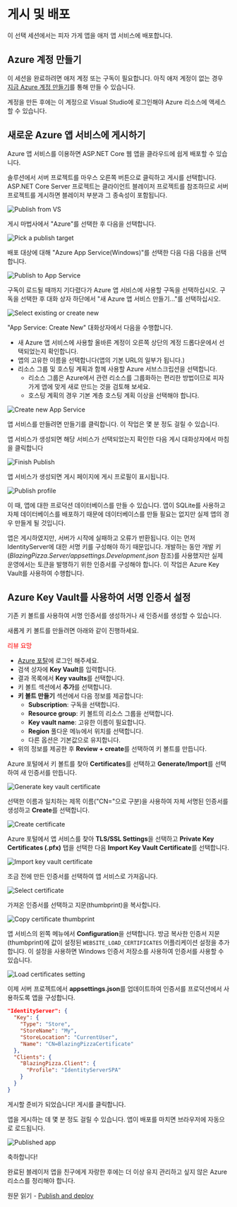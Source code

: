 # 게시 및 배포

이 선택 세션에서는 피자 가게 앱을 애저 앱 서비스에 배포합니다.

## Azure 계정 만들기

이 세션을 완료하려면 애저 계정 또는 구독이 필요합니다. 아직 애저 계정이 없는 경우 [지금 Azure 계정 만들기](https://azure.microsoft.com/Free)를 통해 만들 수 있습니다.

계정을 만든 후에는 이 계정으로 Visual Studio에 로그인해야 Azure 리소스에 액세스할 수 있습니다.

## 새로운 Azure 앱 서비스에 게시하기

Azure 앱 서비스를 이용하면 ASP.NET Core 웹 앱을 클라우드에 쉽게 배포할 수 있습니다.

솔루션에서 서버 프로젝트를 마우스 오른쪽 버튼으로 클릭하고 게시를 선택합니다. ASP.NET Core Server 프로젝트는 클라이언트 블레이저 프로젝트를 참조하므로 서버 프로젝트를 게시하면 블레이저 부분과 그 종속성이 포함됩니다.

![Publish from VS](https://user-images.githubusercontent.com/1874516/51885818-2501ac80-2385-11e9-8025-4d1477083a8d.png)

게시 마법사에서 "Azure"를 선택한 후 다음을 선택합니다.

![Pick a publish target](https://user-images.githubusercontent.com/1874516/78459197-31118a00-766c-11ea-9d41-470ea772e34f.png)

배포 대상에 대해 "Azure App Service(Windows)"를 선택한 다음 다음 다음을 선택합니다.

![Publish to App Service](https://user-images.githubusercontent.com/1874516/78459246-8baae600-766c-11ea-9600-b01e168bf71a.png)

구독이 로드될 때까지 기다렸다가 Azure 앱 서비스에 사용할 구독을 선택하십시오. 구독을 선택한 후 대화 상자 하단에서 "새 Azure 앱 서비스 만들기..."를 선택하십시오.

![Select existing or create new](https://user-images.githubusercontent.com/1874516/78459794-7041da00-7670-11ea-96ab-d103b8f21739.png)

"App Service: Create New" 대화상자에서 다음을 수행합니다.

- 새 Azure 앱 서비스에 사용할 올바른 계정이 오른쪽 상단의 계정 드롭다운에서 선택되었는지 확인합니다.
- 앱의 고유한 이름을 선택합니다(앱의 기본 URL의 일부가 됩니다.)
- 리소스 그룹 및 호스팅 계획과 함께 사용할 Azure 서브스크립션을 선택합니다.
    - 리소스 그룹은 Azure에서 관련 리소스를 그룹화하는 편리한 방법이므로 피자 가게 앱에 맞게 새로 만드는 것을 검토해 보세요.
    - 호스팅 계획의 경우 기본 계층 호스팅 계획 이상을 선택해야 합니다.

![Create new App Service](https://user-images.githubusercontent.com/1874516/78463095-e0ab2400-768d-11ea-8ec3-f8885368118d.png)

앱 서비스를 만들려면 만들기를 클릭합니다. 이 작업은 몇 분 정도 걸릴 수 있습니다.

앱 서비스가 생성되면 해당 서비스가 선택되었는지 확인한 다음 게시 대화상자에서 마침을 클릭합니다

![Finish Publish](https://user-images.githubusercontent.com/1874516/78459868-0d047780-7671-11ea-87d5-0a72ca9e5d36.png)

앱 서비스가 생성되면 게시 페이지에 게시 프로필이 표시됩니다.

![Publish profile](https://user-images.githubusercontent.com/1874516/78460244-0e836f00-7674-11ea-975a-f582d6af9942.png)

이 때, 앱에 대한 프로덕션 데이터베이스를 만들 수 있습니다. 앱이 SQLite를 사용하고 자체 데이터베이스를 배포하기 때문에 데이터베이스를 만들 필요는 없지만 실제 앱의 경우 만들게 될 것입니다.

앱은 게시하였지만, 서버가 시작에 실패하고 오류가 반환됩니다. 이는 먼저 IdentityServer에 대한 서명 키를 구성해야 하기 때문입니다. 개발하는 동안 개발 키(*BlazingPizza.Server/appsettings.Development.json* 참조)를 사용했지만 실제 운영에서는 토큰을 발행하기 위한 인증서를 구성해야 합니다. 이 작업은 Azure Key Vault를 사용하여 수행합니다.

## Azure Key Vault를 사용하여 서명 인증서 설정

기존 키 볼트를 사용하여 서명 인증서를 생성하거나 새 인증서를 생성할 수 있습니다.

새롭게 키 볼트를 만들려면 아래와 같이 진행하세요.

<span style="color:red">리뷰 요망</span>
- [Azure 포탈](https://portal.azure.com)에 로그인 해주세요.
- 검색 상자에 **Key Vault**를 입력합니다.
- 결과 목록에서 **Key vaults**를 선택합니다.
- 키 볼트 섹션에서 **추가**를 선택합니다.
- **키 볼트 만들기** 섹션에서 다음 정보를 제공합니다:
    - **Subscription**: 구독을 선택합니다.
    - **Resource group**: 키 볼트의 리소스 그룹을 선택합니다.
    - **Key vault name**: 고유한 이름이 필요합니다.
    - **Region** 풀다운 메뉴에서 위치를 선택합니다.
    - 다른 옵션은 기본값으로 유지합니다.
- 위의 정보를 제공한 후 **Review + create**를 선택하여 키 볼트를 만듭니다.

Azure 포털에서 키 볼트를 찾아 **Certificates**를 선택하고 **Generate/Import**를 선택하여 새 인증서를 만듭니다.

![Generate key vault certificate](https://user-images.githubusercontent.com/1874516/78463378-ba3ab800-7690-11ea-9744-6850c2d1a7e6.png)

선택한 이름과 일치하는 제목 이름("CN="으로 구분)을 사용하여 자체 서명된 인증서를 생성하고 **Create**를 선택합니다.

![Create certificate](https://user-images.githubusercontent.com/1874516/78463413-17cf0480-7691-11ea-91dc-343cdea5aa79.png)

Azure 포털에서 앱 서비스를 찾아 **TLS/SSL Settings**을 선택하고 **Private Key Certificates (.pfx)** 탭을 선택한 다음 **Import Key Vault Certificate**를 선택합니다.

![Import key vault certificate](https://user-images.githubusercontent.com/1874516/78463445-890eb780-7691-11ea-949a-d7dd38b43550.png)

조금 전에 만든 인증서를 선택하여 앱 서비스로 가져옵니다.

![Select certificate](https://user-images.githubusercontent.com/1874516/78463454-ae9bc100-7691-11ea-9ca4-64d27582f699.png)

가져온 인증서를 선택하고 지문(thumbprint)을 복사합니다.

![Copy certificate thumbprint](https://user-images.githubusercontent.com/1874516/78463487-1520df00-7692-11ea-93ae-697406bfdd86.png)

앱 서비스의 왼쪽 메뉴에서 **Configuration**을 선택합니다. 방금 복사한 인증서 지문(thumbprint)에 값이 설정된 `WEBSITE_LOAD_CERTIFICATES` 어플리케이션 설정을 추가합니다. 이 설정을 사용하면 Windows 인증서 저장소를 사용하여 인증서를 사용할 수 있습니다.

![Load certificates setting](https://user-images.githubusercontent.com/1874516/78463547-e8b99280-7692-11ea-9d02-394b20c653cd.png)

이제 서버 프로젝트에서 **appsettings.json**를 업데이트하여 인증서를 프로덕션에서 사용하도록 앱을 구성합니다.

```json
"IdentityServer": {
  "Key": {
    "Type": "Store",
    "StoreName": "My",
    "StoreLocation": "CurrentUser",
    "Name": "CN=BlazingPizzaCertificate"
  },
  "Clients": {
    "BlazingPizza.Client": {
      "Profile": "IdentityServerSPA"
    }
  }
}
```

게시할 준비가 되었습니다! 게시를 클릭합니다.

앱을 게시하는 데 몇 분 정도 걸릴 수 있습니다. 앱이 배포를 마치면 브라우저에 자동으로 로드됩니다.

![Published app](https://user-images.githubusercontent.com/1874516/78463636-09ceb300-7694-11ea-9d3c-57b52b982186.png)

축하합니다!

완료된 블레이저 앱을 친구에게 자랑한 후에는 더 이상 유지 관리하고 싶지 않은 Azure 리소스를 정리해야 합니다.

원문 읽기 - [Publish and deploy](https://github.com/dotnet-presentations/blazor-workshop/blob/main/docs/10-publish-and-deploy.md)